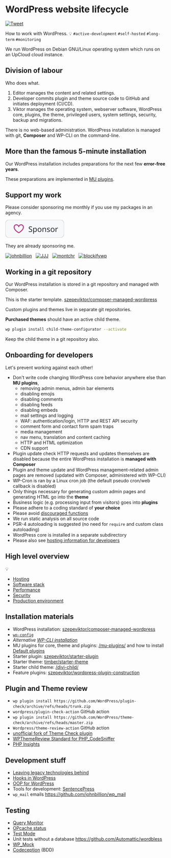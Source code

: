 # WordPress website lifecycle

[![Tweet](https://img.shields.io/badge/Tweet-share-d5d5d5?style=social&logo=twitter)](https://twitter.com/intent/tweet?text=Here%20is%20how%20to%20run%20WordPress&url=https%3A%2F%2Fgithub.com%2Fszepeviktor%2Fwordpress-website-lifecycle)

How to work with WordPress. :bulb:
`#active-development` `#self-hosted` `#long-term` `#monitoring`

We run WordPress on Debian GNU/Linux operating system
which runs on an UpCloud cloud instance.

## Division of labour

Who does what.

1.  Editor manages the content and related settings.
2.  Developer commits plugin and theme source code to GitHub
    and initiates deployment (CI/CD).
3.  Viktor manages the operating system, webserver software,
    WordPress core, plugins, the theme, privileged users,
    system settings, security, backup and migrations.

There is no web-based administration.
WordPress installation is managed with git, **Composer** and WP-CLI on the command-line.

## More than the famous 5-minute installation

Our WordPress installation includes preparations for the next few **error-free years**.

These preparations are implemented in [MU plugins](/mu-plugins/).

## Support my work

Please consider sponsoring me monthly if you use my packages in an agency.

[![Sponsor](https://github.com/szepeviktor/.github/raw/master/.github/assets/github-like-sponsor-button.svg)](https://github.com/sponsors/szepeviktor)

They are already sponsoring me.

<!-- markdownlint-disable MD033 -->
[<img src="https://github.com/johnbillion.png" width="50px" alt="johnbillion">](https://github.com/johnbillion)&nbsp;&nbsp;
[<img src="https://github.com/JJJ.png" width="50px" alt="JJJ">](https://github.com/JJJ)&nbsp;&nbsp;
[<img src="https://github.com/montchr.png" width="50px" alt="montchr">](https://github.com/montchr)&nbsp;&nbsp;
[<img src="https://github.com/blockifywp.png" width="50px" alt="blockifywp">](https://github.com/blockifywp)&nbsp;&nbsp;
<!-- markdownlint-enable MD033 -->

## Working in a git repository

Our WordPress installation is stored in a git repository
and managed with Composer.

This is the starter template.
[szepeviktor/composer-managed-wordpress](https://github.com/szepeviktor/composer-managed-wordpress)

Custom plugins and themes live in separate git repositories.

**Purchased themes** should have an active child theme.

```bash
wp plugin install child-theme-configurator --activate
```

Keep the child theme in a git repository also.

## Onboarding for developers

Let's prevent working against each other!

-   Don't write code changing WordPress core behavior anywhere else than **MU plugins**,
    - removing admin menus, admin bar elements
    - disabling emojis
    - disabling comments
    - disabling feeds
    - disabling embeds
    - mail settings and logging
    - WAF: authentication/login, HTTP and REST API security
    - comment form and contact form spam traps
    - media management
    - nav menu, translation and content caching
    - HTTP and HTML optimization
    - CDN support
-   Plugin update check HTTP requests and updates themselves are disabled
    because the entire WordPress installation is **managed with Composer**
-   Plugin and theme update and WordPress management-related admin pages are removed
    (updated with Composer, administered with WP-CLI)
-   WP-Cron is ran by a Linux cron job (the default pseudo cron/web callback is disabled)
-   Only things necessary for generating custom admin pages
    and generating HTML go into the **theme**
-   Business logic (e.g. processing input from visitors) goes into **plugins**
-   Please adhere to a coding standard of **your choice**
-   Please avoid [discouraged functions](https://github.com/szepeviktor/phpcs-psr-12-neutron-hybrid-ruleset/blob/master/PSR12NeutronRuleset/ruleset.xml#L11)
-   We run static analysis on all source code
-   PSR-4 autoloading is suggested (no need for `require` and custom class autoloading)
-   WordPress core is installed in a separate subdirectory
-   Please also see [hosting information for developers](https://github.com/szepeviktor/debian-server-tools/blob/master/Onboarding.md#onboarding-for-developers)

## High level overview

:bulb:

- [Hosting](https://github.com/szepeviktor/infrastructure-for-hosting-web-applications)
- [Software stack](/WordPress-stack.md)
- [Performance](/WordPress-performance.md)
- [Security](/WordPress-security.md)
- [Production environment](https://github.com/szepeviktor/debian-server-tools/blob/master/webserver/Production-website.md)

## Installation materials

-   WordPress installation: [szepeviktor/composer-managed-wordpress](https://github.com/szepeviktor/composer-managed-wordpress)
-   [`wp-config`](/wp-config)
-   _Alternative [WP-CLI installation](WP-CLI-installation.md)_
-   MU plugins for core, theme and plugins: [/mu-plugins/](/mu-plugins)
    and how to install [Default plugins](/Plugins.md)
-   Starter plugin: [szepeviktor/starter-plugin](https://github.com/szepeviktor/starter-plugin)
-   Starter theme: [timber/starter-theme](https://github.com/timber/starter-theme/tree/2.x)
-   Starter child theme: [/divi-child/](/divi-child)
-   Feature plugins: [szepeviktor/wordpress-plugin-construction](https://github.com/szepeviktor/wordpress-plugin-construction)

## Plugin and Theme review

- `wp plugin install https://github.com/WordPress/plugin-check/archive/refs/heads/trunk.zip`
- `wordpress/plugin-check-action` GitHub action
- `wp plugin install https://github.com/WordPress/theme-check/archive/refs/heads/master.zip`
- `Wordpress/theme-review-action` GitHub action
- [unofficial fork of Theme Check plugin](https://themecheck.info/)
- [WPThemeReview Standard for PHP_CodeSniffer](https://github.com/WPTRT/WPThemeReview)
- [PHP Insights](https://github.com/nunomaduro/phpinsights)

## Development stuff

- [Leaving legacy technologies behind](https://github.com/szepeviktor/starter-plugin)
- [Hooks in WordPress](/WordPress-hooks.md)
- [OOP for WordPress](/WordPress-OOP.md)
- Tools for development: [SentencePress](https://github.com/szepeviktor/SentencePress)
- `wp_mail` emails https://github.com/johnbillion/wp_mail

## Testing

- [Query Monitor](https://github.com/johnbillion/query-monitor)
- [OPcache status](https://github.com/szepeviktor/qm-opcache-status)
- [Test Mode](https://github.com/szepeviktor/test-mode)
- Unit tests without a database https://github.com/Automattic/wordbless
- [WP_Mock](https://github.com/10up/wp_mock)
- [Codeception](https://github.com/lucatume/wp-browser) (BDD)
